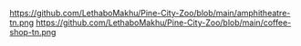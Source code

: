 https://github.com/LethaboMakhu/Pine-City-Zoo/blob/main/amphitheatre-tn.png
https://github.com/LethaboMakhu/Pine-City-Zoo/blob/main/coffee-shop-tn.png
